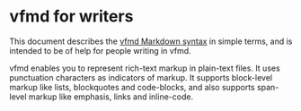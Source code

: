 # vfmd for writers

This document describes the [vfmd Markdown syntax] in simple terms, and
is intended to be of help for people writing in vfmd.

[vfmd Markdown syntax]: introduction.md

vfmd enables you to represent rich-text markup in plain-text files. It
uses punctuation characters as indicators of markup. It supports
block-level markup like lists, blockquotes and code-blocks, and also
supports span-level markup like emphasis, links and inline-code.

